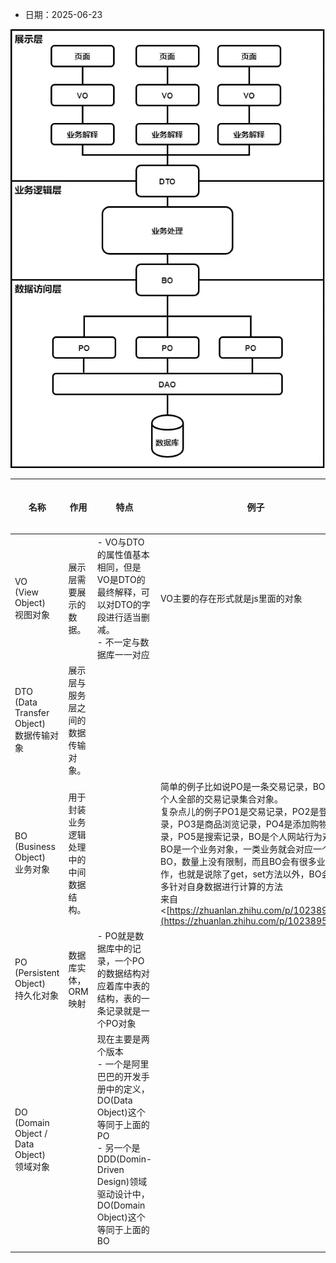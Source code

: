 - 日期：2025-06-23



![](image_1.50ba25bb.png)





|名称|作用|特点|例子|常见位置|
|--|--|--|--|----|
|VO<br>(View Object)<br>视图对象|展示层需要展示的数据。|- VO与DTO的属性值基本相同，但是VO是DTO的最终解释，可以对DTO的字段进行适当删减。<br>- 不一定与数据库一一对应|VO主要的存在形式就是js里面的对象||
|DTO<br>(Data Transfer Object)<br>数据传输对象|展示层与服务层之间的数据传输对象。||||
|BO<br>(Business Object)<br>业务对象|用于封装业务逻辑处理中的中间数据结构。||简单的例子比如说PO是一条交易记录，BO是一个人全部的交易记录集合对象。<br>复杂点儿的例子PO1是交易记录，PO2是登录记录，PO3是商品浏览记录，PO4是添加购物车记录，PO5是搜索记录，BO是个人网站行为对象<br>BO是一个业务对象，一类业务就会对应一个BO，数量上没有限制，而且BO会有很多业务操作，也就是说除了get，set方法以外，BO会有很多针对自身数据进行计算的方法<br>来自 <[https://zhuanlan.zhihu.com/p/102389552](https://zhuanlan.zhihu.com/p/102389552)\><br>||
|PO<br>(Persistent Object)<br>持久化对象|数据库实体，<br>ORM映射|- PO就是数据库中的记录，一个PO的数据结构对应着库中表的结构，表的一条记录就是一个PO对象|||
|DO<br>(Domain Object / Data Object)<br>领域对象||现在主要是两个版本<br>- 一个是阿里巴巴的开发手册中的定义，DO(Data Object)这个等同于上面的PO<br>- 另一个是DDD(Domin-Driven Design)领域驱动设计中，DO(Domain Object)这个等同于上面的BO
|||




